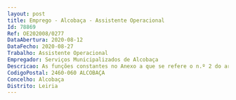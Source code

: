 ```yaml
--- 
layout: post
title: Emprego - Alcobaça - Assistente Operacional
Id: 78869
Ref: OE202008/0277
DataAbertura: 2020-08-12
DataFecho: 2020-08-27
Trabalho: Assistente Operacional
Empregador: Serviços Municipalizados de Alcobaça
Descricao: As funções constantes no Anexo a que se refere o n.º 2 do artigo 88.º da LTFP, correspondendo lhe o grau 1 de complexidade funcional, no setor de atividade de Canalização.
CodigoPostal: 2460-060 ALCOBAÇA
Concelho: Alcobaça
Distrito: Leiria
--- 
```

